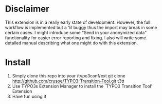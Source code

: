 # Disclaimer
This extension is in a really early state of development. However, the full workflow is implemented but a 'lil buggy thus the import may break in some certain cases. I might introduce some "Send in your anonymized data" functionality for easier error reporting and fixing. I also will write some detailed manual describing what one might do with this extension. 

# Install

1. Simply clone this repo into your <TYPO3-Instance>/typo3conf/ext
git clone http://github.com/crusoe/TYPO3-Transition-Tool.git t3tt
2. Use TYPO3s Extension Manager to install the `TYPO3 Transition Tool' Extension
3. Have fun using it

